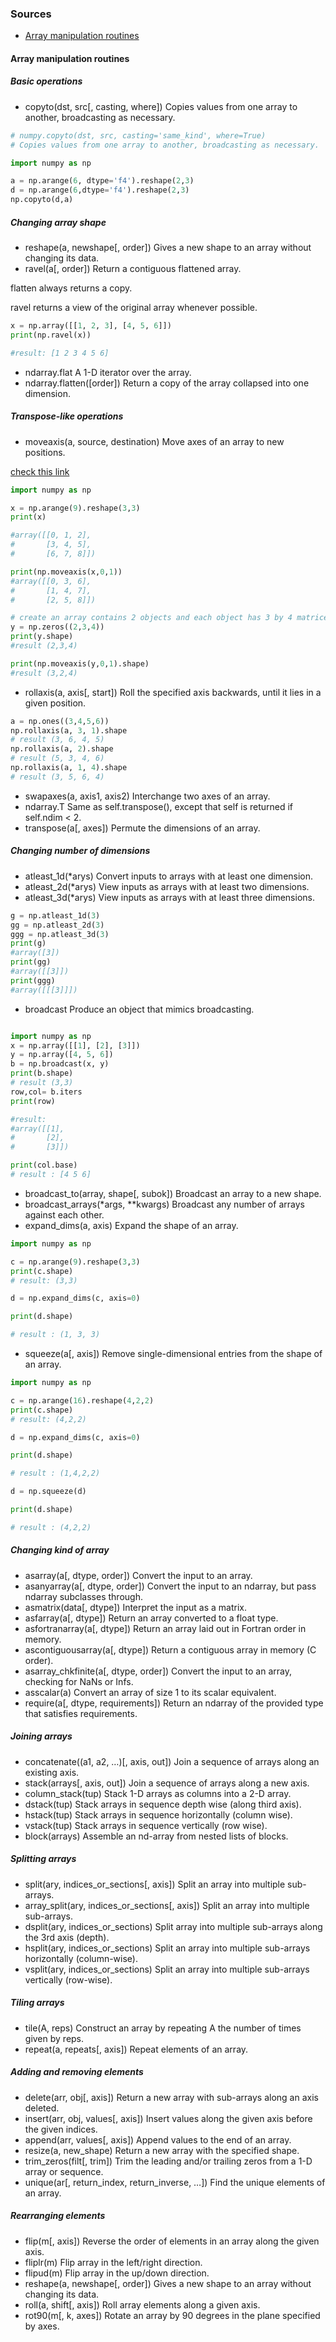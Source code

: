 ### Sources
- [Array manipulation routines](https://docs.scipy.org/doc/numpy-1.15.0/reference/routines.array-manipulation.html)


#### Array manipulation routines
##### Basic operations
- copyto(dst, src[, casting, where])	Copies values from one array to another, broadcasting as necessary.

``` python
# numpy.copyto(dst, src, casting='same_kind', where=True)
# Copies values from one array to another, broadcasting as necessary.

import numpy as np

a = np.arange(6, dtype='f4').reshape(2,3)
d = np.arange(6,dtype='f4').reshape(2,3)
np.copyto(d,a)
```

##### Changing array shape
- reshape(a, newshape[, order])	Gives a new shape to an array without changing its data.
- ravel(a[, order])	Return a contiguous flattened array.

flatten always returns a copy.

ravel returns a view of the original array whenever possible. 

``` python
x = np.array([[1, 2, 3], [4, 5, 6]])
print(np.ravel(x))

#result: [1 2 3 4 5 6]
```

- ndarray.flat	A 1-D iterator over the array.
- ndarray.flatten([order])	Return a copy of the array collapsed into one dimension.

##### Transpose-like operations
- moveaxis(a, source, destination)	Move axes of an array to new positions.

[check this link](https://stackoverflow.com/questions/42312670/how-does-numpy-swapaxes-work)

``` python
import numpy as np

x = np.arange(9).reshape(3,3)
print(x)

#array([[0, 1, 2],
#       [3, 4, 5],
#       [6, 7, 8]])

print(np.moveaxis(x,0,1))
#array([[0, 3, 6],
#       [1, 4, 7],
#       [2, 5, 8]])

# create an array contains 2 objects and each object has 3 by 4 matrices
y = np.zeros((2,3,4))
print(y.shape)
#result (2,3,4)

print(np.moveaxis(y,0,1).shape)
#result (3,2,4)

```
- rollaxis(a, axis[, start])	Roll the specified axis backwards, until it lies in a given position.
``` python
a = np.ones((3,4,5,6))
np.rollaxis(a, 3, 1).shape
# result (3, 6, 4, 5)
np.rollaxis(a, 2).shape
# result (5, 3, 4, 6)
np.rollaxis(a, 1, 4).shape
# result (3, 5, 6, 4)

```

- swapaxes(a, axis1, axis2)	Interchange two axes of an array.
- ndarray.T	Same as self.transpose(), except that self is returned if self.ndim < 2.
- transpose(a[, axes])	Permute the dimensions of an array.

##### Changing number of dimensions
- atleast_1d(*arys)	Convert inputs to arrays with at least one dimension.
- atleast_2d(*arys)	View inputs as arrays with at least two dimensions.
- atleast_3d(*arys)	View inputs as arrays with at least three dimensions.

``` python
g = np.atleast_1d(3)
gg = np.atleast_2d(3)
ggg = np.atleast_3d(3)
print(g)
#array([3])
print(gg)
#array([[3]])
print(ggg)
#array([[[3]]])

```

- broadcast	Produce an object that mimics broadcasting.

``` python

import numpy as np
x = np.array([[1], [2], [3]])
y = np.array([4, 5, 6])
b = np.broadcast(x, y)
print(b.shape)
# result (3,3)
row,col= b.iters
print(row)

#result: 
#array([[1],
#       [2],
#       [3]])

print(col.base)
# result : [4 5 6]

```


- broadcast_to(array, shape[, subok])	Broadcast an array to a new shape.
- broadcast_arrays(*args, **kwargs)	Broadcast any number of arrays against each other.
- expand_dims(a, axis)	Expand the shape of an array.

``` python
import numpy as np

c = np.arange(9).reshape(3,3)
print(c.shape)
# result: (3,3)

d = np.expand_dims(c, axis=0)

print(d.shape)

# result : (1, 3, 3)


```

- squeeze(a[, axis])	Remove single-dimensional entries from the shape of an array.


``` python
import numpy as np

c = np.arange(16).reshape(4,2,2)
print(c.shape)
# result: (4,2,2)

d = np.expand_dims(c, axis=0)

print(d.shape)

# result : (1,4,2,2)

d = np.squeeze(d)

print(d.shape)

# result : (4,2,2)

```







##### Changing kind of array
- asarray(a[, dtype, order])	Convert the input to an array.
- asanyarray(a[, dtype, order])	Convert the input to an ndarray, but pass ndarray subclasses through.
- asmatrix(data[, dtype])	Interpret the input as a matrix.
- asfarray(a[, dtype])	Return an array converted to a float type.
- asfortranarray(a[, dtype])	Return an array laid out in Fortran order in memory.
- ascontiguousarray(a[, dtype])	Return a contiguous array in memory (C order).
- asarray_chkfinite(a[, dtype, order])	Convert the input to an array, checking for NaNs or Infs.
- asscalar(a)	Convert an array of size 1 to its scalar equivalent.
- require(a[, dtype, requirements])	Return an ndarray of the provided type that satisfies requirements.

##### Joining arrays
- concatenate((a1, a2, …)[, axis, out])	Join a sequence of arrays along an existing axis.
- stack(arrays[, axis, out])	Join a sequence of arrays along a new axis.
- column_stack(tup)	Stack 1-D arrays as columns into a 2-D array.
- dstack(tup)	Stack arrays in sequence depth wise (along third axis).
- hstack(tup)	Stack arrays in sequence horizontally (column wise).
- vstack(tup)	Stack arrays in sequence vertically (row wise).
- block(arrays)	Assemble an nd-array from nested lists of blocks.

##### Splitting arrays
- split(ary, indices_or_sections[, axis])	Split an array into multiple sub-arrays.
- array_split(ary, indices_or_sections[, axis])	Split an array into multiple sub-arrays.
- dsplit(ary, indices_or_sections)	Split array into multiple sub-arrays along the 3rd axis (depth).
- hsplit(ary, indices_or_sections)	Split an array into multiple sub-arrays horizontally (column-wise).
- vsplit(ary, indices_or_sections)	Split an array into multiple sub-arrays vertically (row-wise).

##### Tiling arrays
- tile(A, reps)	Construct an array by repeating A the number of times given by reps.
- repeat(a, repeats[, axis])	Repeat elements of an array.

##### Adding and removing elements
- delete(arr, obj[, axis])	Return a new array with sub-arrays along an axis deleted.
- insert(arr, obj, values[, axis])	Insert values along the given axis before the given indices.
- append(arr, values[, axis])	Append values to the end of an array.
- resize(a, new_shape)	Return a new array with the specified shape.
- trim_zeros(filt[, trim])	Trim the leading and/or trailing zeros from a 1-D array or sequence.
- unique(ar[, return_index, return_inverse, …])	Find the unique elements of an array.

##### Rearranging elements
- flip(m[, axis])	Reverse the order of elements in an array along the given axis.
- fliplr(m)	Flip array in the left/right direction.
- flipud(m)	Flip array in the up/down direction.
- reshape(a, newshape[, order])	Gives a new shape to an array without changing its data.
- roll(a, shift[, axis])	Roll array elements along a given axis.
- rot90(m[, k, axes])	Rotate an array by 90 degrees in the plane specified by axes.


